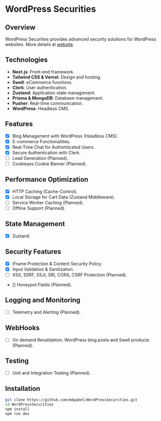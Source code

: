 # WordPress Securities

## Overview

WordPress Securities provides advanced security solutions for WordPress websites. More details at [website](https://www.wordpresssecurities.com/).

## Technologies

- **Next.js**: Front-end framework.
- **Tailwind CSS & Vercel**: Design and hosting.
- **Swell**: eCommerce functions.
- **Clerk**: User authentication.
- **Zustand**: Application state management.
- **Prisma & MongoDB**: Database management.
- **Pusher**: Real-time communication.
- **WordPress**: Headless CMS.

## Features

- [x] Blog Management with WordPress (Headless CMS).
- [x] E-commerce Functionalities.
- [x] Real-Time Chat for Authenticated Users.
- [x] Secure Authentication with Clerk.
- [ ] Lead Generation (Planned).
- [ ] Cookieyes Cookie Banner (Planned).

## Performance Optimization

- [x] HTTP Caching (Cache-Control).
- [x] Local Storage for Cart Data (Zustand Middleware).
- [ ] Service Worker Caching (Planned).
- [ ] Offline Support (Planned).

## State Management

- [x] Zustand.

## Security Features

- [x] iFrame Protection & Content Security Policy.
- [x] Input Validation & Sanitization.
- [ ] XSS, SSRF, SSJI, SRI, CORS, CSRF Protection (Planned).
- [] Honeypot Fields (Planned).

## Logging and Monitoring

- [ ] Telemetry and Alerting (Planned).

## WebHooks

- [ ] On demand Revalidation: WordPress blog posts and Swell products (Planned).

## Testing

- [ ] Unit and Integration Testing (Planned).

## Installation

```bash
git clone https://github.com/mdpabel/WordPressSecurities.git
cd WordPressSecurities
npm install
npm run dev
```
